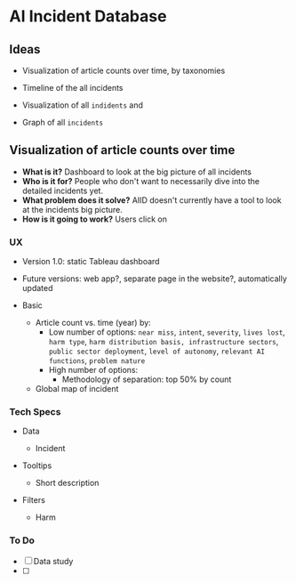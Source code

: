 # AI Incident Database

## Ideas

* Visualization of article counts over time, by taxonomies
* Timeline of the all incidents

* Visualization of all `indidents` and 
* Graph of all `incidents`

## Visualization of article counts over time

* **What is it?** Dashboard to look at the big picture of all incidents
* **Who is it for?** People who don't want to necessarily dive into the detailed incidents yet.
* **What problem does it solve?** AIID doesn't currently have a tool to look at the incidents big picture.
* **How is it going to work?** Users click on

### UX

* Version 1.0: static Tableau dashboard
* Future versions: web app?, separate page in the website?, automatically updated

* Basic
    - Article count vs. time (year) by:
        * Low number of options: `near miss`, `intent`, `severity`, `lives lost`, `harm type`, `harm distribution basis, infrastructure sectors`, `public sector deployment`, `level of autonomy`, `relevant AI functions`, `problem nature`
        * High number of options:
            * Methodology of separation: top 50% by count
    - Global map of incident

### Tech Specs

* Data
    - Incident
* Tooltips
    - Short description

* Filters
    - Harm

### To Do

* [ ] Data study
* [ ] 

